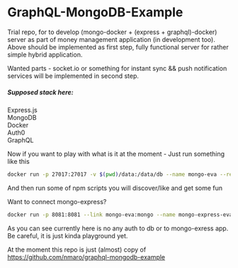 # GraphQL-MongoDB-Example

Trial repo, for to develop (mongo-docker + (express + graphql)-docker) server as part of money management application (in development too).  
Above should be implemented as first step, fully functional server for rather simple hybrid application.  

Wanted parts - socket.io or something for instant sync && push notification services will be implemented in second step.  

##### Supposed stack here: 
Express.js    
MongoDB  
Docker  
Auth0  
GraphQL  

Now if you want to play with what is it at the moment - Just run something like this

```bash
docker run -p 27017:27017 -v $(pwd)/data:/data/db --name mongo-eva --restart=always -d mongo:latest  
```

And then run some of npm scripts you  will discover/like and get some fun   

Want to connect mongo-express?  

```bash
docker run -p 8081:8081 --link mongo-eva:mongo --name mongo-express-eva -d mongo-express
```
As you can see currently here is no any auth to db or to mongo-exress app. Be careful, it is just kinda playground yet.

At the moment this repo is just (almost) copy of https://github.com/nmaro/graphql-mongodb-example